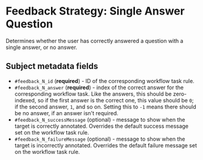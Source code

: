 # Feedback Strategy: Single Answer Question

Determines whether the user has correctly answered a question with a single answer, or no answer.

## Subject metadata fields

- `#feedback_N_id` (**required**) - ID of the corresponding workflow task rule.
- `#feedback_N_answer` (**required**) - index of the correct answer for the corresponding workflow task. Like the answers, this should be zero-indexed, so if the first answer is the correct one, this value should be `0`; if the second answer, `1`, and so on. Setting this to `-1` means there should be no answer, if an answer isn't required.
- `#feedback_N_successMessage` (optional) - message to show when the target is correctly annotated. Overrides the default success message set on the workflow task rule.
- `#feedback_N_failureMessage` (optional) - message to show when the target is incorrectly annotated. Overrides the default failure message set on the workflow task rule.
